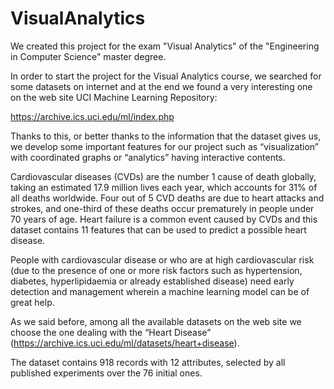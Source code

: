 # VisualAnalytics

We created this project for the exam "Visual Analytics" of the "Engineering in Computer Science" master degree.

In order to start the project for the Visual Analytics course, we searched for some datasets on internet and at the end we found a very interesting one on the web site UCI Machine Learning Repository:

https://archive.ics.uci.edu/ml/index.php

Thanks to this, or better thanks to the information that the dataset gives us, we develop some important features for our project such as “visualization” with coordinated graphs or “analytics” having interactive contents.

Cardiovascular diseases (CVDs) are the number 1 cause of death globally, taking an estimated 17.9 million lives each year, which accounts for 31% of all deaths worldwide. Four out of 5 CVD deaths are due to heart attacks and strokes, and one-third of these deaths occur prematurely in people under 70 years of age. Heart failure is a common event caused by CVDs and this dataset contains 11 features that can be used to predict a possible heart disease.

People with cardiovascular disease or who are at high cardiovascular risk (due to the presence of one or more risk factors such as hypertension, diabetes, hyperlipidaemia or already established disease) need early detection and management wherein a machine learning model can be of great help.

As we said before, among all the available datasets on the web site we choose the one dealing with the “Heart Disease” (https://archive.ics.uci.edu/ml/datasets/heart+disease).

The dataset contains 918 records with 12 attributes, selected by all published experiments over the 76 initial ones. 

